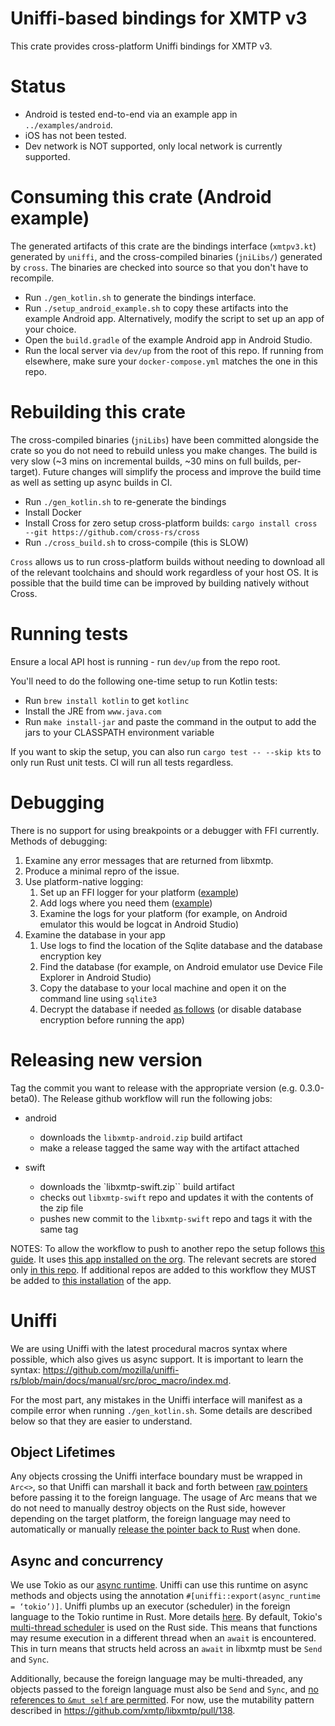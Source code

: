 # Uniffi-based bindings for XMTP v3

This crate provides cross-platform Uniffi bindings for XMTP v3.

# Status

- Android is tested end-to-end via an example app in `../examples/android`.
- iOS has not been tested.
- Dev network is NOT supported, only local network is currently supported.

# Consuming this crate (Android example)

The generated artifacts of this crate are the bindings interface (`xmtpv3.kt`) generated by `uniffi`, and the cross-compiled binaries (`jniLibs/`) generated by `cross`. The binaries are checked into source so that you don't have to recompile.

- Run `./gen_kotlin.sh` to generate the bindings interface.
- Run `./setup_android_example.sh` to copy these artifacts into the example Android app. Alternatively, modify the script to set up an app of your choice.
- Open the `build.gradle` of the example Android app in Android Studio.
- Run the local server via `dev/up` from the root of this repo. If running from elsewhere, make sure your `docker-compose.yml` matches the one in this repo.

# Rebuilding this crate

The cross-compiled binaries (`jniLibs`) have been committed alongside the crate so you do not need to rebuild unless you make changes. The build is very slow (~3 mins on incremental builds, ~30 mins on full builds, per-target). Future changes will simplify the process and improve the build time as well as setting up async builds in CI.

- Run `./gen_kotlin.sh` to re-generate the bindings
- Install Docker
- Install Cross for zero setup cross-platform builds: `cargo install cross --git https://github.com/cross-rs/cross`
- Run `./cross_build.sh` to cross-compile (this is SLOW)

`Cross` allows us to run cross-platform builds without needing to download all of the relevant toolchains and should work regardless of your host OS. It is possible that the build time can be improved by building natively without Cross.

# Running tests

Ensure a local API host is running - run `dev/up` from the repo root.

You'll need to do the following one-time setup to run Kotlin tests:

- Run `brew install kotlin` to get `kotlinc`
- Install the JRE from `www.java.com`
- Run `make install-jar` and paste the command in the output to add the jars to your CLASSPATH environment variable

If you want to skip the setup, you can also run `cargo test -- --skip kts` to only run Rust unit tests. CI will run all tests regardless.

# Debugging

There is no support for using breakpoints or a debugger with FFI currently. Methods of debugging:

1. Examine any error messages that are returned from libxmtp.
1. Produce a minimal repro of the issue.
1. Use platform-native logging:
   1. Set up an FFI logger for your platform ([example](https://github.com/xmtp/libxmtp/blob/7e7bf7aabe7c758507ae982834d583c1d88c3ce2/bindings_ffi/examples/MainActivity.kt#L33))
   1. Add logs where you need them ([example](https://github.com/xmtp/libxmtp/assets/696206/bb1be87e-7a9b-47f2-a0f4-e93a92346b18))
   1. Examine the logs for your platform (for example, on Android emulator this would be logcat in Android Studio)
1. Examine the database in your app
   1. Use logs to find the location of the Sqlite database and the database encryption key
   1. Find the database (for example, on Android emulator use Device File Explorer in Android Studio)
   1. Copy the database to your local machine and open it on the command line using `sqlite3`
   1. Decrypt the database if needed [as follows](https://utelle.github.io/SQLite3MultipleCiphers/docs/configuration/config_sql_pragmas/#pragma-key) (or disable database encryption before running the app)

# Releasing new version

Tag the commit you want to release with the appropriate version (e.g. 0.3.0-beta0).
The Release github workflow will run the following jobs:

- android

  - downloads the `libxmtp-android.zip` build artifact
  - make a release tagged the same way with the artifact attached

- swift
  - downloads the `libxmtp-swift.zip`` build artifact
  - checks out `libxmtp-swift` repo and updates it with the contents of the zip file
  - pushes new commit to the `libxmtp-swift` repo and tags it with the same tag

NOTES: To allow the workflow to push to another repo the setup follows [this guide](https://docs.github.com/en/apps/creating-github-apps/authenticating-with-a-github-app/making-authenticated-api-requests-with-a-github-app-in-a-github-actions-workflow#authenticating-with-a-github-app). It uses [this app installed on the org](https://github.com/organizations/xmtp/settings/apps/libxmtp-release). The relevant secrets are stored only [in this repo](https://github.com/xmtp/libxmtp/settings/secrets/actions). If additional repos are added to this workflow they MUST be added to [this installation](https://github.com/organizations/xmtp/settings/installations/39118494) of the app.

# Uniffi

We are using Uniffi with the latest procedural macros syntax where possible, which also gives us async support. It is important to learn the syntax: https://github.com/mozilla/uniffi-rs/blob/main/docs/manual/src/proc_macro/index.md.

For the most part, any mistakes in the Uniffi interface will manifest as a compile error when running `./gen_kotlin.sh`. Some details are described below so that they are easier to understand.

## Object Lifetimes

Any objects crossing the Uniffi interface boundary must be wrapped in `Arc<>`, so that Uniffi can marshall it back and forth between [raw pointers](https://mozilla.github.io/uniffi-rs/internals/object_references.html#lifetimes) before passing it to the foreign language. The usage of Arc means that we do not need to manually destroy objects on the Rust side, however depending on the target platform, the foreign language may need to automatically or manually [release the pointer back to Rust](https://mozilla.github.io/uniffi-rs/kotlin/lifetimes.html) when done.

## Async and concurrency

We use Tokio as our [async runtime](https://rust-lang.github.io/async-book/08_ecosystem/00_chapter.html). Uniffi can use this runtime on async methods and objects using the annotation `#[uniffi::export(async_runtime = ‘tokio’)]`. Uniffi plumbs up an executor (scheduler) in the foreign language to the Tokio runtime in Rust. More details [here](https://github.com/mozilla/uniffi-rs/blob/734050dbf1493ca92963f29bd3df49bb92bf7fb2/uniffi_core/src/ffi/rustfuture.rs#L11-L18). By default, Tokio's [multi-thread scheduler](https://docs.rs/tokio/latest/tokio/runtime/index.html#multi-thread-scheduler) is used on the Rust side. This means that functions may resume execution in a different thread when an `await` is encountered. This in turn means that structs held across an `await` in libxmtp must be `Send` and `Sync`.

Additionally, because the foreign language may be multi-threaded, any objects passed to the foreign language must also be `Send` and `Sync`, and [no references to `&mut self` are permitted](https://mozilla.github.io/uniffi-rs/udl/interfaces.html#concurrent-access). For now, use the mutability pattern described in https://github.com/xmtp/libxmtp/pull/138.
